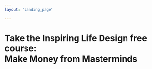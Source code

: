 ```yaml
---
layout: "landing_page"

---
```




<h1>Take the Inspiring Life Design free course:<br>Make Money from Masterminds</h1>

<script async data-uid="6634a6d3c6" src="https://f.convertkit.com/6634a6d3c6/f7e54e4ee0.js"></script>

<br><br>






